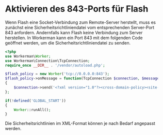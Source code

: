# Aktivieren des 843-Ports für Flash

Wenn Flash eine Socket-Verbindung zum Remote-Server herstellt, muss es zunächst eine Sicherheitsrichtliniendatei vom entsprechenden Server-Port 843 anfordern. Andernfalls kann Flash keine Verbindung zum Server herstellen. In Workerman kann ein Port 843 mit dem folgenden Code geöffnet werden, um die Sicherheitsrichtliniendatei zu senden.

```php
<?php
use Workerman\Worker;
use Workerman\Connection\TcpConnection;
require_once __DIR__ . '/vendor/autoload.php';

$flash_policy = new Worker('tcp://0.0.0.0:843');
$flash_policy->onMessage = function(TcpConnection $connection, $message)
{
    $connection->send('<?xml version="1.0"?><cross-domain-policy><site-control permitted-cross-domain-policies="all"/><allow-access-from domain="*" to-ports="*"/></cross-domain-policy>'."\0");
};

if(!defined('GLOBAL_START'))
{
    Worker::runAll();
}
```

Die Sicherheitsrichtlinien im XML-Format können je nach Bedarf angepasst werden.
